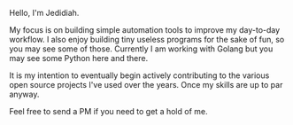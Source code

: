 Hello, I'm Jedidiah. 

My focus is on building simple automation tools to improve my day-to-day workflow. I also enjoy building tiny useless programs for the sake of fun, so you may see some of those.
Currently I am working with Golang but you may see some Python here and there.

It is my intention to eventually begin actively contributing to the various open source projects I've used over the years. Once my skills are up to par anyway.

Feel free to send a PM if you need to get a hold of me.
